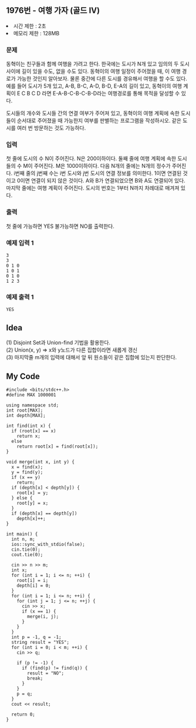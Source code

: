 ## 1976번 - 여행 가자 (골드 IV)

<li>시간 제한 : 2초</li>
<li>메모리 제한 : 128MB</li>

### 문제
동혁이는 친구들과 함께 여행을 가려고 한다. 한국에는 도시가 N개 있고 임의의 두 도시 사이에 길이 있을 수도, 없을 수도 있다. 동혁이의 여행 일정이 주어졌을 때, 이 여행 경로가 가능한 것인지 알아보자. 물론 중간에 다른 도시를 경유해서 여행을 할 수도 있다. 예를 들어 도시가 5개 있고, A-B, B-C, A-D, B-D, E-A의 길이 있고, 동혁이의 여행 계획이 E C B C D 라면 E-A-B-C-B-C-B-D라는 여행경로를 통해 목적을 달성할 수 있다.<br>

도시들의 개수와 도시들 간의 연결 여부가 주어져 있고, 동혁이의 여행 계획에 속한 도시들이 순서대로 주어졌을 때 가능한지 여부를 판별하는 프로그램을 작성하시오. 같은 도시를 여러 번 방문하는 것도 가능하다.<br>

### 입력
첫 줄에 도시의 수 N이 주어진다. N은 200이하이다. 둘째 줄에 여행 계획에 속한 도시들의 수 M이 주어진다. M은 1000이하이다. 다음 N개의 줄에는 N개의 정수가 주어진다. i번째 줄의 j번째 수는 i번 도시와 j번 도시의 연결 정보를 의미한다. 1이면 연결된 것이고 0이면 연결이 되지 않은 것이다. A와 B가 연결되었으면 B와 A도 연결되어 있다. 마지막 줄에는 여행 계획이 주어진다. 도시의 번호는 1부터 N까지 차례대로 매겨져 있다.<br>

### 출력
첫 줄에 가능하면 YES 불가능하면 NO를 출력한다.<br>

 
### 예제 입력 1
```
3
3
0 1 0
1 0 1
0 1 0
1 2 3
```
### 예제 출력 1
```
YES
```

## Idea
(1) Disjoint Set과 Union-find 기법을 활용한다.<br>
(2) Union(x, y) => x와 y노드가 다른 집합이라면 새롭게 갱신<br>
(3) 마지막줄 m개의 입력에 대해서 앞 뒤 원소들이 같은 집합에 있는지 판단한다.<br>

## My Code
```
#include <bits/stdc++.h>
#define MAX 1000001

using namespace std;
int root[MAX];
int depth[MAX];

int find(int x) {
  if (root[x] == x)
    return x;
  else
    return root[x] = find(root[x]);
}

void merge(int x, int y) {
  x = find(x);
  y = find(y);
  if (x == y)
    return;
  if (depth[x] < depth[y]) {
    root[x] = y;
  } else {
    root[y] = x;
  }
  if (depth[x] == depth[y])
    depth[x]++;
}

int main() {
  int n, m;
  ios::sync_with_stdio(false);
  cin.tie(0);
  cout.tie(0);

  cin >> n >> m;
  int x;
  for (int i = 1; i <= n; ++i) {
    root[i] = i;
    depth[i] = 0;
  }
  for (int i = 1; i <= n; ++i) {
    for (int j = 1; j <= n; ++j) {
      cin >> x;
      if (x == 1) {
        merge(i, j);
      }
    }
  }
  int p = -1, q = -1;
  string result = "YES";
  for (int i = 0; i < m; ++i) {
    cin >> q;

    if (p != -1) {
      if (find(p) != find(q)) {
        result = "NO";
        break;
      }
    }
    p = q;
  }
  cout << result;

  return 0;
}
```
